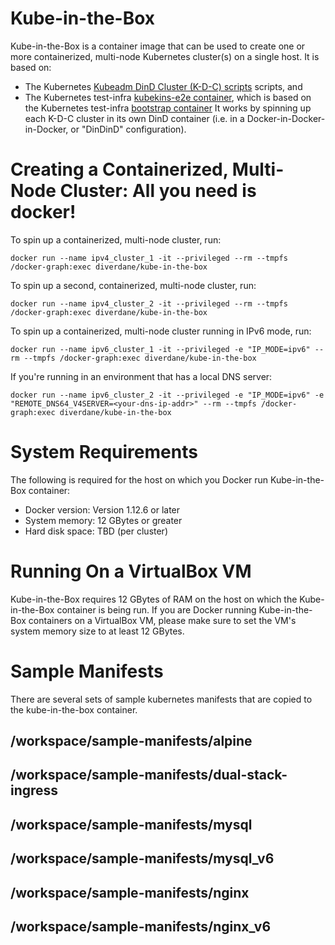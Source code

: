 # Kube-in-the-Box
Kube-in-the-Box is a container image that can be used to create one or more containerized, multi-node Kubernetes cluster(s) on a single host. It is based on:
- The Kubernetes [Kubeadm DinD Cluster (K-D-C) scripts](https://github.com/kubernetes-sigs/kubeadm-dind-cluster) scripts, and
- The Kubernetes test-infra [kubekins-e2e container](https://github.com/kubernetes/test-infra/tree/master/images/kubekins-e2e), which is based on the Kubernetes test-infra [bootstrap container](https://github.com/kubernetes/test-infra/tree/master/images/bootstrap)
It works by spinning up each K-D-C cluster in its own DinD container (i.e. in a Docker-in-Docker-in-Docker, or "DinDinD" configuration). 

# Creating a Containerized, Multi-Node Cluster: All you need is docker!

To spin up a containerized, multi-node cluster, run:
```
docker run --name ipv4_cluster_1 -it --privileged --rm --tmpfs /docker-graph:exec diverdane/kube-in-the-box
```
To spin up a second, containerized, multi-node cluster, run:
```
docker run --name ipv4_cluster_2 -it --privileged --rm --tmpfs /docker-graph:exec diverdane/kube-in-the-box
```
To spin up a containerized, multi-node cluster running in IPv6 mode, run:
```
docker run --name ipv6_cluster_1 -it --privileged -e "IP_MODE=ipv6" --rm --tmpfs /docker-graph:exec diverdane/kube-in-the-box
```
If you're running in an environment that has a local DNS server:
```
docker run --name ipv6_cluster_2 -it --privileged -e "IP_MODE=ipv6" -e "REMOTE_DNS64_V4SERVER=<your-dns-ip-addr>" --rm --tmpfs /docker-graph:exec diverdane/kube-in-the-box
```

# System Requirements
The following is required for the host on which you Docker run Kube-in-the-Box container:
- Docker version:  Version 1.12.6 or later
- System memory:   12 GBytes or greater
- Hard disk space: TBD (per cluster)

# Running On a VirtualBox VM
Kube-in-the-Box requires 12 GBytes of RAM on the host on which the Kube-in-the-Box container is being run. If you are Docker running Kube-in-the-Box containers on a VirtualBox VM, please make sure to set the VM's system memory size to at least 12 GBytes.

# Sample Manifests
There are several sets of sample kubernetes manifests that are copied to the kube-in-the-box container.

## /workspace/sample-manifests/alpine

## /workspace/sample-manifests/dual-stack-ingress

## /workspace/sample-manifests/mysql

## /workspace/sample-manifests/mysql_v6

## /workspace/sample-manifests/nginx

## /workspace/sample-manifests/nginx_v6

